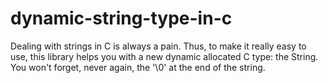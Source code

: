 # dynamic-string-type-in-c
Dealing with strings in C is always a pain. Thus, to make it really easy to use, this library helps you with a new dynamic allocated C type: the String. You won't forget, never again, the '\0' at the end of the string.
